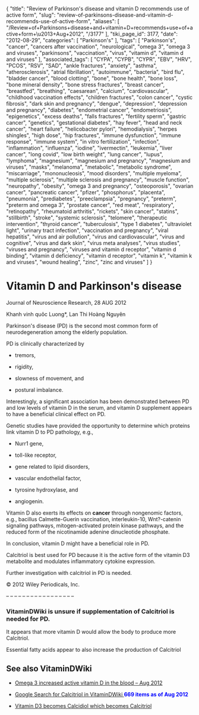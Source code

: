 {
    "title": "Review of Parkinson's disease and vitamin D recommends use of active form",
    "slug": "review-of-parkinsons-disease-and-vitamin-d-recommends-use-of-active-form",
    "aliases": [
        "/Review+of+Parkinsons+disease+and+vitamin+D+recommends+use+of+active+form+\u2013+Aug+2012",
        "/3177"
    ],
    "tiki_page_id": 3177,
    "date": "2012-08-29",
    "categories": [
        "Parkinson's"
    ],
    "tags": [
        "Parkinson's",
        "cancer",
        "cancers after vaccination",
        "neurological",
        "omega 3",
        "omega 3 and viruses",
        "parkinsons",
        "vaccination",
        "virus",
        "vitamin d",
        "vitamin d and viruses"
    ],
    "associated_tags": [
        "CYPA",
        "CYPB",
        "CYPR",
        "EBV",
        "HRV",
        "PCOS",
        "RSV",
        "SAD",
        "ankle fractures",
        "anxiety",
        "asthma",
        "atherosclerosis",
        "atrial fibrillation",
        "autoimmune",
        "bacteria",
        "bird flu",
        "bladder cancer",
        "blood clotting",
        "bone",
        "bone health",
        "bone loss",
        "bone mineral density",
        "bone stress fractures",
        "breast cancer",
        "breastfed",
        "breathing",
        "caesarean",
        "calcium",
        "cardiovascular",
        "childhood vaccination effects",
        "children fractures",
        "colon cancer",
        "cystic fibrosis",
        "dark skin and pregnancy",
        "dengue",
        "depression",
        "depression and pregnancy",
        "diabetes",
        "endometrial cancer",
        "endometriosis",
        "epigenetics",
        "excess deaths",
        "falls fractures",
        "fertility sperm",
        "gastric cancer",
        "genetics",
        "gestational diabetes",
        "hay fever",
        "head and neck cancer",
        "heart failure",
        "helicobacter pylori",
        "hemodialysis",
        "herpes shingles",
        "high dose",
        "hip fractures",
        "immune dysfunction",
        "immune response",
        "immune system",
        "in vitro fertilization",
        "infection",
        "inflammation",
        "influenza",
        "iodine",
        "ivermectin",
        "leukemia",
        "liver cancer",
        "long covid",
        "low birth weight",
        "lung cancer",
        "lupus",
        "lymphoma",
        "magnesium",
        "magnesium and pregnancy",
        "magnesium and viruses",
        "masks",
        "melanoma",
        "metabolic",
        "metabolic syndrome",
        "miscarriage",
        "mononucleosis",
        "mood disorders",
        "multiple myeloma",
        "multiple sclerosis",
        "multiple sclerosis and pregnancy",
        "muscle function",
        "neuropathy",
        "obesity",
        "omega 3 and pregnancy",
        "osteoporosis",
        "ovarian cancer",
        "pancreatic cancer",
        "pfizer",
        "phosphorus",
        "placenta",
        "pneumonia",
        "prediabetes",
        "preeclampsia",
        "pregnancy",
        "preterm",
        "preterm and omega 3",
        "prostate cancer",
        "red meat",
        "respiratory",
        "retinopathy",
        "rheumatoid arthritis",
        "rickets",
        "skin cancer",
        "statins",
        "stillbirth",
        "stroke",
        "systemic sclerosis",
        "telomere",
        "therapeutic intervention",
        "thyroid cancer",
        "tuberculosis",
        "type 1 diabetes",
        "ultraviolet light",
        "urinary tract infection",
        "vaccination and pregnancy",
        "viral hepatitis",
        "virus and air pollution",
        "virus and cardiovascular",
        "virus and cognitive",
        "virus and dark skin",
        "virus meta analyses",
        "virus studies",
        "viruses and pregnancy",
        "viruses and vitamin d receptor",
        "vitamin d binding",
        "vitamin d deficiency",
        "vitamin d receptor",
        "vitamin k",
        "vitamin k and viruses",
        "wound healing",
        "zinc",
        "zinc and viruses"
    ]
}


# Vitamin D and Parkinson's disease

Journal of Neuroscience Research, 28 AUG 2012

Khanh vinh quôc Luong*, Lan Thi Hoàng Nguyên

Parkinson's disease (PD) is the second most common form of neurodegeneration among the elderly population. 

PD is clinically characterized by 

* tremors, 

* rigidity, 

* slowness of movement, and 

* postural imbalance. 

Interestingly, a significant association has been demonstrated between PD and low levels of vitamin D in the serum, and vitamin D supplement appears to have a beneficial clinical effect on PD. 

Genetic studies have provided the opportunity to determine which proteins link vitamin D to PD pathology, e.g., 

* Nurr1 gene, 

* toll-like receptor, 

* gene related to lipid disorders, 

* vascular endothelial factor, 

* tyrosine hydroxylase, and 

* angiogenin. 

Vitamin D also exerts its effects on  **cancer**  through nongenomic factors, e.g., bacillus Calmette-Guerin vaccination, interleukin-10, Wnt?-catenin signaling pathways, mitogen-activated protein kinase pathways, and the reduced form of the nicotinamide adenine dinucleotide phosphate. 

In conclusion, vitamin D might have a beneficial role in PD. 

Calcitriol is best used for PD because it is the active form of the vitamin D3 metabolite and modulates inflammatory cytokine expression. 

Further investigation with calcitriol in PD is needed. 

© 2012 Wiley Periodicals, Inc.

– – – – – – – – – – – – – – – – – 

### VitaminDWiki is unsure if supplementation of Calcitriol is needed for PD.

It appears that more vitamin D would allow the body to produce more Calcitriol.

Essential fatty acids appear to also increase the production of Calcitriol

## See also VitaminDWiki

* [Omega 3 increased active vitamin D in the blood – Aug 2012](/tags/omega-3-increased-active-vitamin-d-in-the-blood-aug-2012.html)

* [Google Search for Calcitriol in VitaminDWiki ](https://www.google.com/search?hl=en&oe=UTF-8&ie=UTF-8&btnG=Google+Search&googles.x=0&googles.y=0&q=Calcitriol&domains=VitaminDWiki.com&sitesearch=VitaminDWiki.com)   **<span style="color:#00F;">669 items as of Aug 2012</span>** 

* [Vitamin D3 becomes Calcidiol which becomes Calcitriol](/tags/vitamin-d3-becomes-calcidiol-which-becomes-calcitriol.html)